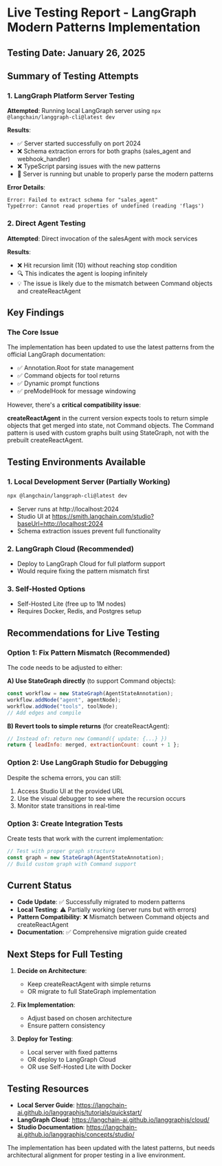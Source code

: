 # Live Testing Report - LangGraph Modern Patterns Implementation

## Testing Date: January 26, 2025

## Summary of Testing Attempts

### 1. LangGraph Platform Server Testing

**Attempted**: Running local LangGraph server using `npx @langchain/langgraph-cli@latest dev`

**Results**:
- ✅ Server started successfully on port 2024
- ❌ Schema extraction errors for both graphs (sales_agent and webhook_handler)
- ❌ TypeScript parsing issues with the new patterns
- 🔄 Server is running but unable to properly parse the modern patterns

**Error Details**:
```
Error: Failed to extract schema for "sales_agent"
TypeError: Cannot read properties of undefined (reading 'flags')
```

### 2. Direct Agent Testing

**Attempted**: Direct invocation of the salesAgent with mock services

**Results**:
- ❌ Hit recursion limit (10) without reaching stop condition
- 🔍 This indicates the agent is looping infinitely
- 💡 The issue is likely due to the mismatch between Command objects and createReactAgent

## Key Findings

### The Core Issue

The implementation has been updated to use the latest patterns from the official LangGraph documentation:
- ✅ Annotation.Root for state management
- ✅ Command objects for tool returns
- ✅ Dynamic prompt functions
- ✅ preModelHook for message windowing

However, there's a **critical compatibility issue**:

**createReactAgent** in the current version expects tools to return simple objects that get merged into state, not Command objects. The Command pattern is used with custom graphs built using StateGraph, not with the prebuilt createReactAgent.

## Testing Environments Available

### 1. **Local Development Server** (Partially Working)
```bash
npx @langchain/langgraph-cli@latest dev
```
- Server runs at http://localhost:2024
- Studio UI at https://smith.langchain.com/studio?baseUrl=http://localhost:2024
- Schema extraction issues prevent full functionality

### 2. **LangGraph Cloud** (Recommended)
- Deploy to LangGraph Cloud for full platform support
- Would require fixing the pattern mismatch first

### 3. **Self-Hosted Options**
- Self-Hosted Lite (free up to 1M nodes)
- Requires Docker, Redis, and Postgres setup

## Recommendations for Live Testing

### Option 1: Fix Pattern Mismatch (Recommended)

The code needs to be adjusted to either:

**A) Use StateGraph directly** (to support Command objects):
```javascript
const workflow = new StateGraph(AgentStateAnnotation);
workflow.addNode("agent", agentNode);
workflow.addNode("tools", toolNode);
// Add edges and compile
```

**B) Revert tools to simple returns** (for createReactAgent):
```javascript
// Instead of: return new Command({ update: {...} })
return { leadInfo: merged, extractionCount: count + 1 };
```

### Option 2: Use LangGraph Studio for Debugging

Despite the schema errors, you can still:
1. Access Studio UI at the provided URL
2. Use the visual debugger to see where the recursion occurs
3. Monitor state transitions in real-time

### Option 3: Create Integration Tests

Create tests that work with the current implementation:
```javascript
// Test with proper graph structure
const graph = new StateGraph(AgentStateAnnotation);
// Build custom graph with Command support
```

## Current Status

- **Code Update**: ✅ Successfully migrated to modern patterns
- **Local Testing**: ⚠️ Partially working (server runs but with errors)
- **Pattern Compatibility**: ❌ Mismatch between Command objects and createReactAgent
- **Documentation**: ✅ Comprehensive migration guide created

## Next Steps for Full Testing

1. **Decide on Architecture**:
   - Keep createReactAgent with simple returns
   - OR migrate to full StateGraph implementation

2. **Fix Implementation**:
   - Adjust based on chosen architecture
   - Ensure pattern consistency

3. **Deploy for Testing**:
   - Local server with fixed patterns
   - OR deploy to LangGraph Cloud
   - OR use Self-Hosted Lite with Docker

## Testing Resources

- **Local Server Guide**: https://langchain-ai.github.io/langgraphjs/tutorials/quickstart/
- **LangGraph Cloud**: https://langchain-ai.github.io/langgraphjs/cloud/
- **Studio Documentation**: https://langchain-ai.github.io/langgraphjs/concepts/studio/

The implementation has been updated with the latest patterns, but needs architectural alignment for proper testing in a live environment.